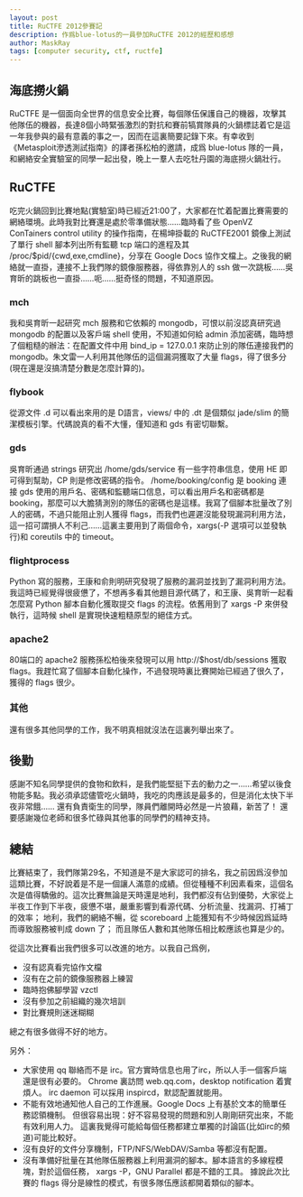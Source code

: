 ```yaml
---
layout: post
title: RuCTFE 2012參賽記
description: 作爲blue-lotus的一員參加RuCTFE 2012的經歷和感想
author: MaskRay
tags: [computer security, ctf, ructfe]
---
```


## 海底撈火鍋

RuCTFE 是一個面向全世界的信息安全比賽，每個隊伍保護自己的機器，攻擊其他隊伍的機器，長達8個小時緊張激烈的對抗和賽前犒賞隊員的火鍋標誌着它是這一年我參與的最有意義的事之一，因而在這裏簡要記錄下來。有幸收到《Metasploit滲透測試指南》的譯者孫松柏的邀請，成爲 blue-lotus
隊的一員，和網絡安全實驗室的同學一起出發，晚上一羣人去吃牡丹園的海底撈火鍋壯行。

<!-- more -->

## RuCTFE

吃完火鍋回到比賽地點(實驗室)時已經近21:00了，大家都在忙着配置比賽需要的網絡環境。此時我對比賽還是處於零準備狀態……臨時看了些 OpenVZ ConTainers control utility 的操作指南，在楊坤掛載的 RuCTFE2001 鏡像上測試了單行 shell 腳本列出所有監聽 tcp 端口的進程及其 /proc/$pid/{cwd,exe,cmdline}，分享在 Google Docs 協作文檔上。之後我的網絡就一直掛，連接不上我們隊的鏡像服務器，得依靠別人的 ssh 做一次跳板……吳育昕的跳板也一直掛……呃……挺奇怪的問題，不知道原因。

### mch

我和吳育昕一起研究 mch 服務和它依賴的 mongodb，可恨以前沒認真研究過 mongodb 的配置以及客戶端 shell 使用，不知道如何給 admin 添加密碼，臨時想了個粗糙的辦法：在配置文件中用 bind_ip = 127.0.0.1
來防止別的隊伍連接我們的 mongodb。朱文雷一人利用其他隊伍的這個漏洞獲取了大量 flags，得了很多分(現在還是沒搞清楚分數是怎麼計算的)。

### flybook

從源文件 .d 可以看出來用的是 D語言，views/ 中的 .dt 是個類似 jade/slim 的簡潔模板引擎。代碼說真的看不大懂，僅知道和 gds 有密切聯繫。

### gds

吳育昕通過 strings 研究出 /home/gds/service 有一些字符串信息，使用 HE 即可得到幫助，CP 則是修改密碼的指令。
/home/booking/config 是 booking 連接 gds 使用的用戶名、密碼和監聽端口信息，可以看出用戶名和密碼都是 booking，那麼可以大膽猜測別的隊伍的密碼也是這樣。我寫了個腳本批量改了別人的密碼，不過只能阻止別人獲得 flags，而我們也遲遲沒能發現漏洞利用方法，這一招可謂損人不利己……這裏主要用到了兩個命令，xargs(-P 選項可以並發執行)和 coreutils 中的 timeout。

### flightprocess

Python 寫的服務，王康和俞則明研究發現了服務的漏洞並找到了漏洞利用方法。我這時已經覺得很疲憊了，不想再多看其他題目源代碼了，和王康、吳育昕一起看怎麼寫
Python 腳本自動化獲取提交 flags 的流程。依舊用到了 xargs -P 來併發執行，這時候 shell 是實現快速粗糙原型的絕佳方式。

### apache2

80端口的 apache2 服務孫松柏後來發現可以用 http://$host/db/sessions 獲取 flags。我趕忙寫了個腳本自動化操作，不過發現時裏比賽開始已經過了很久了，獲得的 flags 很少。

### 其他

還有很多其他同學的工作，我不明真相就沒法在這裏列舉出來了。

## 後勤

感謝不知名同學提供的食物和飲料，是我們能堅挺下去的動力之一……希望以後食物能多點。我必須承認儘管吃火鍋時，我吃的肉應該是最多的，但是消化太快下半夜非常餓……
還有負責衛生的同學，隊員們離開時必然是一片狼藉，新苦了！
還要感謝幾位老師和很多忙碌與其他事的同學們的精神支持。

## 總結

比賽結束了，我們隊第29名，不知道是不是大家認可的排名，我之前因爲沒參加這類比賽，不好說着是不是一個讓人滿意的成績。但從種種不利因素看來，這個名次是值得驕傲的。這次比賽無論是天時還是地利，我們都沒有佔到優勢，大家從上半夜工作到下半夜，疲憊不堪，嚴重影響到看源代碼、分析流量、找漏洞、打補丁的效率；
地利，我們的網絡不暢，從 scoreboard 上能獲知有不少時候因爲延時而導致服務被判成
down 了； 而且隊伍人數和其他隊伍相比較應該也算是少的。

從這次比賽看出我們很多可以改進的地方。以我自己爲例，

- 沒有認真看完協作文檔
- 沒有在之前的鏡像服務器上練習
- 臨時抱佛腳學習 vzctl
- 沒有參加之前組織的幾次培訓
- 對比賽規則迷迷糊糊

總之有很多做得不好的地方。

另外：

- 大家使用 qq 聯絡而不是 irc。官方實時信息也用了irc，所以人手一個客戶端還是很有必要的。
  Chrome 裏訪問 web.qq.com，desktop notification 着實煩人。
  irc daemon 可以採用 inspircd，默認配置就能用。
- 不能有效地通知他人自己的工作進展。Google Docs 上有基於文本的簡單任務認領機制。
  但很容易出現：好不容易發現的問題和別人剛剛研究出來，不能有效利用人力。
  這裏我覺得可能給每個任務都建立單獨的討論區(比如irc的頻道)可能比較好。
- 沒有良好的文件分享機制，FTP/NFS/WebDAV/Samba 等都沒有配置。
- 沒有準備好批量在其他隊伍服務器上利用漏洞的腳本。腳本語言的多線程模塊，對於這個任務，
  xargs -P，GNU Parallel 都是不錯的工具。
  據說此次比賽的 flags 得分是線性的模式，有很多隊伍應該都開着類似的腳本。
